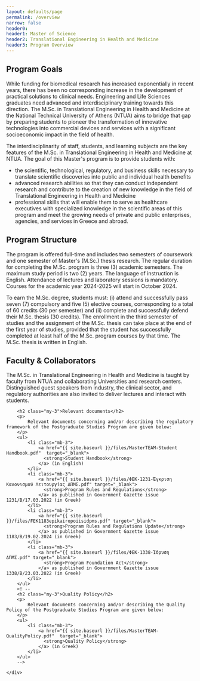 ```yaml
---
layout: defaults/page
permalink: /overview
narrow: false
header0: 
header1: Master of Science
header2: Translational Engineering in Health and Medicine
header3: Program Overview
---
```


<div class="container">
    <div class="row flex-column">
        <h2 class="my-3">
            Program Goals
        </h2>
        <p>
            While funding for biomedical research has increased exponentially in recent years, there has been no corresponding increase
            in the development of practical solutions to clinical needs. Engineering and Life Sciences graduates need advanced and
            interdisciplinary training towards this direction. The M.Sc. in Translational Engineering in Health and Medicine at the National
            Technical University of Athens (NTUA) aims to bridge that gap by preparing students to pioneer the transformation of innovative
            technologies into commercial devices and services with a significant socioeconomic impact in the field of health.
        </p>
        <p>
            The interdisciplinarity of staff, students, and learning subjects are the key features of the
            M.Sc. in Translational Engineering in Health and Medicine at NTUA.
            The goal of this Master's program is to provide students with:
        </p>
        <ul>
            <li class="mb-3">the scientific, technological, regulatory, and business skills necessary to translate scientific discoveries into
                public and individual health benefits</li>
            <li class="mb-3">advanced research abilities so that they can conduct independent research and contribute to the creation
                of new knowledge in the field of Translational Engineering in Health and Medicine</li>
            <li class="mb-3">professional skills that will enable them to serve as healthcare executives with specialized knowledge in
                the scientific areas of this program and meet the growing needs of private and public enterprises,
                agencies, and services in Greece and abroad.
            </li>
        </ul>
        <h2 class="my-3">
            Program Structure
        </h2>
        <p>
            The program is offered full-time and includes two semesters of coursework and one semester of Master's (M.Sc.) thesis research. The regular
            duration for completing the M.Sc. program is three (3) academic semesters. The maximum study period is two (2) years. The language of
            instruction is English. Attendance of lectures and laboratory sessions is mandatory. Courses for the academic year 2024-2025 will start in
            October 2024.
        </p>
        <p>
            To earn the M.Sc. degree, students must: (i) attend and successfully pass seven (7) compulsory and five (5) elective courses, corresponding
            to a total of 60 credits (30 per semester) and (ii) complete and successfully defend their M.Sc. thesis (30 credits). The enrollment in the
            third semester of studies and the assignment of the M.Sc. thesis can take place at the end of the first year of studies, provided that the
            student has successfully completed at least half of the M.Sc. program courses by that time. The M.Sc. thesis is written in English.
        </p>
        <h2 class="my-3">
            Faculty & Collaborators
        </h2>
        <p>
            The M.Sc. in Translational Engineering in Health and Medicine is taught by faculty from NTUA and collaborating Universities and research
            centers. Distinguished guest speakers from industry, the clinical sector, and regulatory authorities are also invited to deliver lectures and
            interact with students.
        </p>

        <h2 class="my-3">Relevant documents</h2>
        <p>
            Relevant documents concerning and/or describing the regulatory framework of the Postgraduate Studies Program are given below:
        </p>
        <ul>
            <li class="mb-3">
                <a href="{{ site.baseurl }}/files/MasterTEAM-Student Handbook.pdf"  target="_blank">
                  <strong>Student Handbook</strong>
                </a> (in English)
            </li>
            <li class="mb-3">
                <a href="{{ site.baseurl }}/files/ΦΕΚ-1231-Έγκριση Κανονισμού Λειτουργίας ΔΠΜΣ.pdf" target="_blank">
                  <strong>Program Rules and Regulations</strong>
                </a> as published in Government Gazette issue 1231/B/17.03.2022 (in Greek)
            </li>
            <li class="mb-3">
                <a href="{{ site.baseurl }}/files/FEK1183epikairopoiisidpms.pdf" target="_blank">
                  <strong>Program Rules and Regulations Update</strong>
                </a> as published in Government Gazette issue 1183/B/19.02.2024 (in Greek)
            </li>
            <li class="mb-3">
                <a href="{{ site.baseurl }}/files/ΦΕΚ-1338-Ίδρυση ΔΠΜΣ.pdf" target="_blank">
                  <strong>Program Foundation Act</strong>
                </a> as published in Government Gazette issue 1338/B/23.03.2022 (in Greek)
            </li>
        </ul>
        <! --
        <h2 class="my-3">Quality Policy</h2>
        <p>
            Relevant documents concerning and/or describing the Quality Policy of the Postgraduate Studies Program are given below:
        </p>
        <ul>
            <li class="mb-3">
                <a href="{{ site.baseurl }}/files/MasterTEAM-QualityPolicy.pdf"  target="_blank">
                  <strong>Quality Policy</strong>
                </a> (in Greek)
            </li>
        </ul>
        -->

    </div>

</div>
